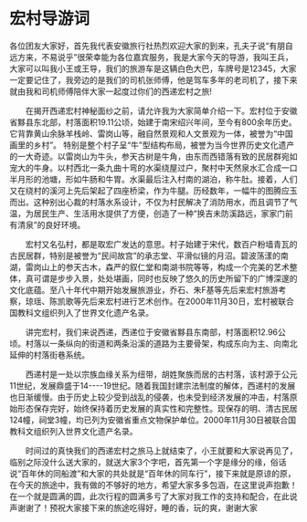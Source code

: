 # 宏村导游词
各位团友大家好，首先我代表安徽旅行社热烈欢迎大家的到来，孔夫子说“有朋自远方来，不易说乎”很荣幸能为各位嘉宾服务，我是大家今天的导游，我叫王兵，大家可以叫我小王或王导，我们的旅游车是这辆白色大巴，车牌号是12345，大家一定要记住了，我旁边的是我们的司机张师傅，他是驾车多年的老司机了，接下来就由我和司机师傅陪伴大家一起度过你们的西递宏村之旅!

　　在揭开西递宏村神秘面纱之前，请允许我为大家简单介绍一下。宏村位于安徽省黟县东北部，村落面积19.11公顷，始建于南宋绍兴年间，至今有800余年历史。它背靠黄山余脉羊栈岭、雷岗山等，融自然景观和人文景观为一体，被誉为“中国画里的乡村”。 特别是整个村子呈“牛”型结构布局，被誉为当今世界历史文化遗产的一大奇迹。以雷岗山为牛头，参天古树是牛角，由东而西错落有致的民居群宛如宠大的牛身。以村西北一条九曲十弯的水渠绕屋过户，聚村中天然泉水汇合成一口半月形的池塘，形如牛肠和牛胃。水渠最后注入村南的湖泊，称牛肚。接着，人们又在绕村的溪河上先后架起了四座桥梁，作为牛腿。历经数年，一幅牛的图腾应玉而出。这种别出心裁的村落水系设计，不仅为村民解决了消防用水，而且调节了气温，为居民生产、生活用水提供了方便，创造了一种“换吉未防溪路远，家家门前有清泉”的良好环境。

　　宏村又名弘村，都是取宏广发达的意思。村子始建于宋代，数百户粉墙青瓦的古民居群，特别是被誉为“民间故宫”的承志堂、平滑似镜的月沼。碧波荡漾的南湖，雷岗山上的参天古木，森严的叙仁堂和南湖书院等等，构成一个完美的艺术整体，真可谓是步步入景，处处堪画，同时也反映了悠久的历史所留下的广博深邃的文化底蕴。至八十年代中期开始发展旅游业，乔石、朱F基等先后来宏村旅游考察，琼瑶、陈凯歌等先后来宏村进行艺术创作。在2000年11月30日，宏村被联合国教科文组织列入了世界文化遗产名录。

　　讲完宏村，我们来说西递，西递位于安徽省黟县东南部，村落面积12.96公顷。村落以一条纵向的街道和两条沿溪的道路为主要骨架，构成东向为主、向南北延伸的村落街巷系统。

　　西递村是一处以宗族血缘关系为纽带，胡姓聚族而居的古村落，该村源于公元11世纪，发展鼎盛于14----19世纪。随着我国封建宗法制度的解体，西递村的发展也日渐缓慢。由于历史上较少受到战乱的侵袭，也未受到经济发展的冲击，村落原始形态保存完好，始终保持着历史发展的真实性和完整性。现保存的明、清古民居124幢，祠堂3幢，均已列为安徽省重点文物保护单位。2000年11月30日被联合国教科文组织列入世界文化遗产名录。

　　时间过的真快我们的西递宏村之旅马上就结束了，小王就要和大家说再见了，临别之际没什么送大家的，就送大家3个字吧，首先第一个字是缘分的缘，俗话说“百年休的同船渡”和大家的共处就是“百年休的同车行”，接下来就是原谅的原，在今天的旅途中，我有做的不够好的地方，希望大家多多包涵，在这里说声抱歉！在一个就是圆满的圆，此次行程的圆满多亏了大家对我工作的支持和配合，在此说声谢谢了！预祝大家接下来的旅途吃得好，睡的香，玩的爽，谢谢大家

